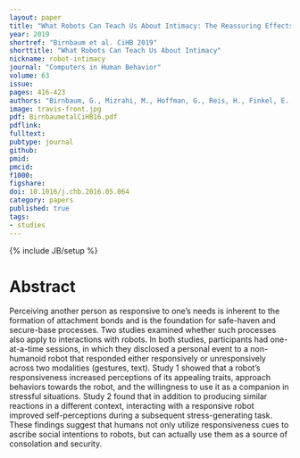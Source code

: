 ```yaml
---
layout: paper
title: "What Robots Can Teach Us About Intimacy: The Reassuring Effects of Robot Responsiveness to Human Disclosure"
year: 2019
shortref: "Birnbaum et al. CiHB 2019"
shorttitle: "What Robots Can Teach Us About Intimacy"
nickname: robot-intimacy
journal: "Computers in Human Behavior"
volume: 63
issue: 
pages: 416-423
authors: "Birnbaum, G., Mizrahi, M., Hoffman, G., Reis, H., Finkel, E., & Sass, O."
image: travis-front.jpg
pdf: BirnbaumetalCiHB16.pdf
pdflink:  
fulltext: 
pubtype: journal
github: 
pmid:  
pmcid: 
f1000: 
figshare: 
doi: 10.1016/j.chb.2016.05.064
category: papers
published: true
tags:
- studies
---
```

{% include JB/setup %}

# Abstract 

Perceiving another person as responsive to one’s needs is inherent to the formation of attachment bonds and is the foundation for safe-haven and secure-base processes. Two studies examined whether such processes also apply to interactions with robots. In both studies, participants had one-at-a-time sessions, in which they disclosed a personal event to a non-humanoid robot that responded either responsively or unresponsively across two modalities (gestures, text). Study 1 showed that a robot’s responsiveness increased perceptions of its appealing traits, approach behaviors towards the robot, and the willingness to use it as a companion in stressful situations. Study 2 found that in addition to producing similar reactions in a different context, interacting with a responsive robot improved self-perceptions during a subsequent stress-generating task. These findings suggest that humans not only utilize responsiveness cues to ascribe social intentions to robots, but can actually use them as a source of consolation and security.

